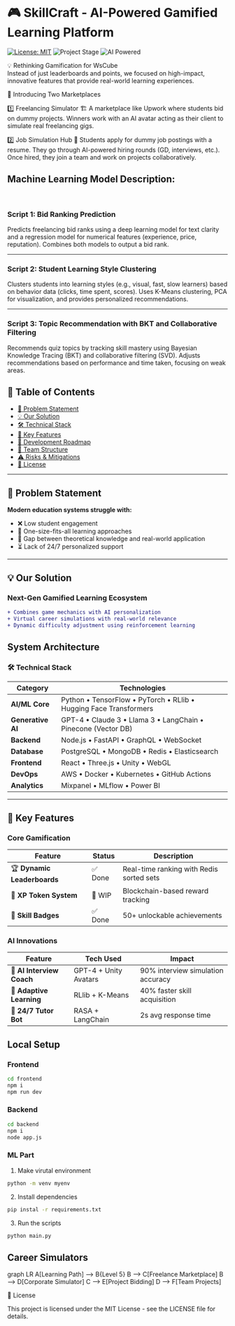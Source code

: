 # 🎮 SkillCraft - AI-Powered Gamified Learning Platform

[![License: MIT](https://img.shields.io/badge/License-MIT-yellow.svg)](https://opensource.org/licenses/MIT)
![Project Stage](https://img.shields.io/badge/Stage-Development-orange)
![AI Powered](https://img.shields.io/badge/AI-GPT4/Claude/Llama3-blue)

💡 Rethinking Gamification for WsCube
 <br>Instead of just leaderboards and points, we focused on high-impact, innovative features that provide real-world learning experiences.

🎯 Introducing Two Marketplaces

 1️⃣ Freelancing Simulator 🏗️
A marketplace like Upwork where students bid on dummy projects.
Winners work with an AI avatar acting as their client to simulate real freelancing gigs.

2️⃣ Job Simulation Hub 💼
Students apply for dummy job postings with a resume.
They go through AI-powered hiring rounds (GD, interviews, etc.).
Once hired, they join a team and work on projects collaboratively.


## Machine Learning Model Description:
<br>

### **Script 1: Bid Ranking Prediction**
Predicts freelancing bid ranks using a deep learning model for text clarity and a regression model for numerical features (experience, price, reputation). Combines both models to output a bid rank.

---

### **Script 2: Student Learning Style Clustering**
Clusters students into learning styles (e.g., visual, fast, slow learners) based on behavior data (clicks, time spent, scores). Uses K-Means clustering, PCA for visualization, and provides personalized recommendations.

---

### **Script 3: Topic Recommendation with BKT and Collaborative Filtering**
Recommends quiz topics by tracking skill mastery using Bayesian Knowledge Tracing (BKT) and collaborative filtering (SVD). Adjusts recommendations based on performance and time taken, focusing on weak areas.



## 📖 Table of Contents
- [🚀 Problem Statement](#-problem-statement)
- [💡 Our Solution](#-our-solution)
- [🛠️ Technical Stack](#%EF%B8%8F-technical-stack)
- [🎯 Key Features](#-key-features)
- [📅 Development Roadmap](#-development-roadmap)
- [👥 Team Structure](#-team-structure)
- [⚠️ Risks & Mitigations](#%EF%B8%8F-risks--mitigations)
- [📄 License](#-license)

---

## 🚀 Problem Statement
**Modern education systems struggle with:**
- ❌ Low student engagement
- 🧩 One-size-fits-all learning approaches
- 🌉 Gap between theoretical knowledge and real-world application
- ⏳ Lack of 24/7 personalized support

---

## 💡 Our Solution
### **Next-Gen Gamified Learning Ecosystem**
```diff
+ Combines game mechanics with AI personalization
+ Virtual career simulations with real-world relevance
+ Dynamic difficulty adjustment using reinforcement learning

```


## System Architecture

### 🛠️ Technical Stack

| Category       | Technologies  |
|---------------|--------------|
| **AI/ML Core** | Python • TensorFlow • PyTorch • RLlib • Hugging Face Transformers |
| **Generative AI** | GPT-4 • Claude 3 • Llama 3 • LangChain • Pinecone (Vector DB) |
| **Backend** | Node.js • FastAPI • GraphQL • WebSocket |
| **Database** | PostgreSQL • MongoDB • Redis • Elasticsearch |
| **Frontend** | React • Three.js • Unity • WebGL |
| **DevOps** | AWS • Docker • Kubernetes • GitHub Actions |
| **Analytics** | Mixpanel • MLflow • Power BI |

---

## 🎯 Key Features

### Core Gamification

| Feature | Status | Description |
|---------|--------|-------------|
| 🏆 **Dynamic Leaderboards** | ✅ Done | Real-time ranking with Redis sorted sets |
| 🧉 **XP Token System** | 🚧 WIP | Blockchain-based reward tracking |
| 🏅 **Skill Badges** | ✅ Done | 50+ unlockable achievements |

### AI Innovations

| Feature | Tech Used | Impact |
|---------|-----------|--------|
| 🤖 **AI Interview Coach** | GPT-4 + Unity Avatars | 90% interview simulation accuracy |
| 🧠 **Adaptive Learning** | RLlib + K-Means | 40% faster skill acquisition |
| 💬 **24/7 Tutor Bot** | RASA + LangChain | 2s avg response time |

## Local Setup

### Frontend
```bash
cd frontend
npm i 
npm run dev
```

### Backend
```bash
cd backend
npm i 
node app.js
```

### ML Part
1. Make virutal environment
```bash
python -m venv myenv
```
2. Install dependencies
```bash
pip instal -r requirements.txt
```

3. Run the scripts
```bash
python main.py
```



## Career Simulators
graph LR
A[Learning Path] --> B{Level 5}
B --> C[Freelance Marketplace]
B --> D[Corporate Simulator]
C --> E[Project Bidding]
D --> F[Team Projects]

📄 License

This project is licensed under the MIT License - see the LICENSE file for details.
